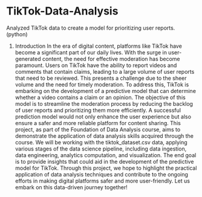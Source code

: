 # TikTok-Data-Analysis
Analyzed TikTok data to create a model for prioritizing user reports. (python)
1. Introduction 
In the era of digital content, platforms like TikTok have become a significant part of our daily lives. With the surge in user-generated content, the need for effective moderation has become paramount. Users on TikTok have the ability to report videos and comments that contain claims, leading to a large volume of user reports that need to be reviewed. This presents a challenge due to the sheer volume and the need for timely moderation.
To address this, TikTok is embarking on the development of a predictive model that can determine whether a video contains a claim or an opinion. The objective of this model is to streamline the moderation process by reducing the backlog of user reports and prioritizing them more efficiently. A successful prediction model would not only enhance the user experience but also ensure a safer and more reliable platform for content sharing.
This project, as part of the Foundation of Data Analysis course, aims to demonstrate the application of data analysis skills acquired through the course. We will be working with the tiktok_dataset.csv data, applying various stages of the data science pipeline, including data ingestion, data engineering, analytics computation, and visualization. The end goal is to provide insights that could aid in the development of the predictive model for TikTok.
Through this project, we hope to highlight the practical application of data analysis techniques and contribute to the ongoing efforts in making digital platforms safer and more user-friendly. Let us embark on this data-driven journey together!
